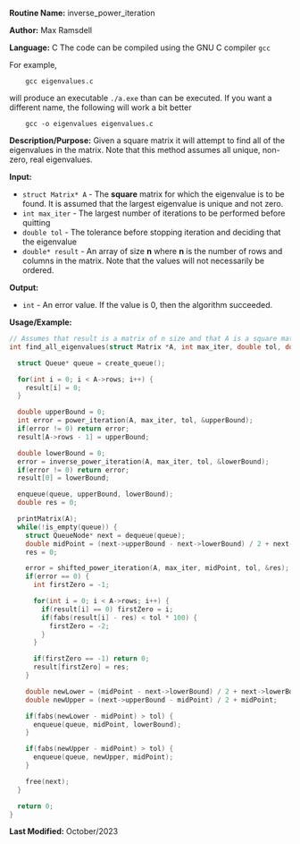 **Routine Name:**           inverse_power_iteration

**Author:** Max Ramsdell

**Language:** C
The code can be compiled using the GNU C compiler `gcc`

For example,

```
    gcc eigenvalues.c
```

will produce an executable `./a.exe` than can be executed. If you want a different name, the following will work a bit
better

```
    gcc -o eigenvalues eigenvalues.c
```

**Description/Purpose:** 
Given a square matrix it will attempt to find all of the eigenvalues in the matrix.
Note that this method assumes all unique, non-zero, real eigenvalues.

**Input:** 
- `struct Matrix* A` - The **square** matrix for which the eigenvalue is to be found.
It is assumed that the largest eigenvalue is unique and not zero.
- `int max_iter` - The largest number of iterations to be performed before quitting
- `double tol` - The tolerance before stopping iteration and deciding that the eigenvalue
- `double* result` - An array of size **n** where **n** is the number of rows and columns in the matrix. 
Note that the values will not necessarily be ordered.

**Output:** 
- `int` - An error value. If the value is 0, then the algorithm succeeded.

**Usage/Example:**

```c
// Assumes that result is a matrix of n size and that A is a square matrix having n rows and n columns.
int find_all_eigenvalues(struct Matrix *A, int max_iter, double tol, double *result) {

  struct Queue* queue = create_queue();

  for(int i = 0; i < A->rows; i++) {
    result[i] = 0;
  }

  double upperBound = 0;
  int error = power_iteration(A, max_iter, tol, &upperBound);
  if(error != 0) return error;
  result[A->rows - 1] = upperBound;

  double lowerBound = 0;
  error = inverse_power_iteration(A, max_iter, tol, &lowerBound);
  if(error != 0) return error;
  result[0] = lowerBound;

  enqueue(queue, upperBound, lowerBound);
  double res = 0;

  printMatrix(A);
  while(!is_empty(queue)) {
    struct QueueNode* next = dequeue(queue);
    double midPoint = (next->upperBound - next->lowerBound) / 2 + next->lowerBound;
    res = 0;

    error = shifted_power_iteration(A, max_iter, midPoint, tol, &res);
    if(error == 0) {
      int firstZero = -1;

      for(int i = 0; i < A->rows; i++) {
        if(result[i] == 0) firstZero = i;
        if(fabs(result[i] - res) < tol * 100) {
          firstZero = -2;
        }
      }

      if(firstZero == -1) return 0;
      result[firstZero] = res;
    }

    double newLower = (midPoint - next->lowerBound) / 2 + next->lowerBound;
    double newUpper = (next->upperBound - midPoint) / 2 + midPoint;

    if(fabs(newLower - midPoint) > tol) {
      enqueue(queue, midPoint, lowerBound);
    }

    if(fabs(newUpper - midPoint) > tol) {
      enqueue(queue, newUpper, midPoint);
    }

    free(next);
  }

  return 0;
}
```

**Last Modified:** October/2023
